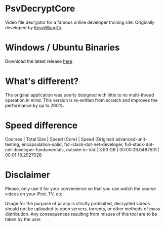 # PsvDecryptCore
Video file decryptor for a famous online developer training site. Originally developed by [KevinWang15](https://github.com/KevinWang15/).

# Windows / Ubuntu Binaries
Download the latest release [here]().

# What's different?
The original application was poorly designed with little to no multi-thread operation in mind. This version is re-written from scratch and improves the performance by up to 200%.
# Speed difference
Courses | Total Size | Speed (Core) | Speed (Original)
advanced-unit-testing, encapsulation-solid, full-stack-dot-net-developer, full-stack-dot-net-developer-fundamentals, outside-in-tdd | 3.83 GB | 00:00:26.0487531 | 00:01:18.2927028

# Disclaimer
Please, only use it for your convenience so that you can watch the course videos on your iPod, TV, etc.

Usage for the purpose of piracy is strictly prohibited, decrypted videos should not be uploaded to open servers, torrents, or other methods of mass distribution. Any consequences resulting from misuse of this tool are to be taken by the user.